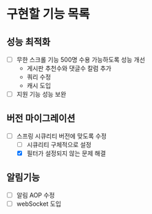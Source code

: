 # 구현할 기능 목록

## 성능 최적화

- [ ] 무한 스크롤 기능 500명 수용 가능하도록 성능 개선
  - 게시판 추천수와 댓글수 칼럼 추가
  - 쿼리 수정
  - 캐시 도입
- [ ] 지원 기능 성능 보완

## 버전 마이그레이션

- [ ] 스프링 시큐리티 버전에 맞도록 수정
  - [ ] 시큐리티 구체적으로 설정
  - [x] 필터가 설정되지 않는 문제 해결

## 알림기능

- [ ] 알림 AOP 수정
- [ ] webSocket 도입
